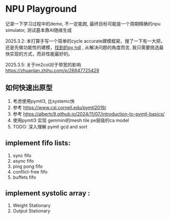 # NPU Playground

记录一下学习过程中的demo, 不一定能跑, 最终目标可能是一个周期精确的npu simulator, 测试基本靠AI随缘生成

2025.3.2: 本打算手写一个简单的cycle accurate建模框架，搜了一下有一大把，还是先做功能性的建模，[找到的py hdl](https://www.reddit.com/r/FPGA/comments/w7ut22/choice_of_python_hdl_library/) , 从解决问题的角度而言, 我只需要挑选最快实现的方式，而非性能最好的。

2025.3.5: 关于im2col对于带宽的影响 https://zhuanlan.zhihu.com/p/26647725429


## 如何快速出原型
1. 考虑使用pymtl3, 比systemc快
1. 参考 https://www.csl.cornell.edu/pymtl2019/
1. 参考 https://albertc9.github.io/2024/11/07/introduction-to-pymtl-basics/
1. 使用pymtl3 实现 gemmini的mesh tile pe层级的ca model
1. TODO: 深入理解 pymtl gcd and sort

## implement fifo lists:

1. sync fifo
1. async fifo
1. ping pong fifo
1. conflict-free fifo
1. buffets fifo


## implement systolic array :

1. Weight Stationary
1. Output Stationary

